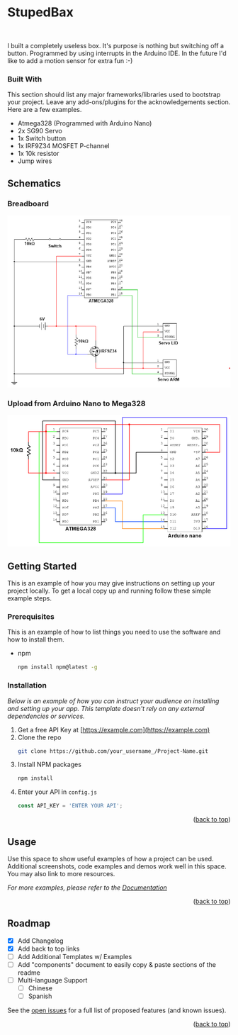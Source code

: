 # StupedBax
<br />

<!-- ABOUT THE PROJECT -->
I built a completely useless box.
It's purpose is nothing but switching off a button.
Programmed by using interrupts in the Arduino IDE. 
In the future I'd like to add a motion sensor for extra fun :-)
### Built With

This section should list any major frameworks/libraries used to bootstrap your project. Leave any add-ons/plugins for the acknowledgements section. Here are a few examples.

* Atmega328 (Programmed with Arduino Nano)
* 2x SG90 Servo
* 1x Switch button
* 1x IRF9Z34 MOSFET P-channel
* 1x 10k resistor
* Jump wires

## Schematics
### Breadboard
<img src="https://github.com/kaaecreme/StupedBax/blob/main/Schematics/StupedBax_circuit.png" width="650">

### Upload from Arduino Nano to Mega328
<img src="https://github.com/kaaecreme/StupedBax/blob/main/Schematics/Upload_circuit.png" width="650">




<!-- GETTING STARTED -->
## Getting Started

This is an example of how you may give instructions on setting up your project locally.
To get a local copy up and running follow these simple example steps.

### Prerequisites

This is an example of how to list things you need to use the software and how to install them.
* npm
  ```sh
  npm install npm@latest -g
  ```

### Installation

_Below is an example of how you can instruct your audience on installing and setting up your app. This template doesn't rely on any external dependencies or services._

1. Get a free API Key at [https://example.com](https://example.com)
2. Clone the repo
   ```sh
   git clone https://github.com/your_username_/Project-Name.git
   ```
3. Install NPM packages
   ```sh
   npm install
   ```
4. Enter your API in `config.js`
   ```js
   const API_KEY = 'ENTER YOUR API';
   ```

<p align="right">(<a href="#top">back to top</a>)</p>



<!-- USAGE EXAMPLES -->
## Usage

Use this space to show useful examples of how a project can be used. Additional screenshots, code examples and demos work well in this space. You may also link to more resources.

_For more examples, please refer to the [Documentation](https://example.com)_

<p align="right">(<a href="#top">back to top</a>)</p>



<!-- ROADMAP -->
## Roadmap

- [x] Add Changelog
- [x] Add back to top links
- [ ] Add Additional Templates w/ Examples
- [ ] Add "components" document to easily copy & paste sections of the readme
- [ ] Multi-language Support
    - [ ] Chinese
    - [ ] Spanish

See the [open issues](https://github.com/othneildrew/Best-README-Template/issues) for a full list of proposed features (and known issues).

<p align="right">(<a href="#top">back to top</a>)</p>



